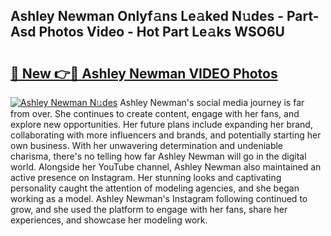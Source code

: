 ## Ashley Newman Onlyf𝚊ns Le𝚊ked N𝚞des - Part-Asd Photos Video - Hot Part Le𝚊ks WSO6U

# <h2><a href="http://ac29278.deff.icu/?id=Ashley+Newman">🔗 New 👉🔴 Ashley Newman VIDEO Photos</a></h2>

[![Ashley Newman N𝚞des](https://i.imgur.com/rIISA9y.gif)](http://ac29278.deff.icu/?id=Ashley+Newman)
Ashley Newman's social media journey is far from over. She continues to create content, engage with her fans, and explore new opportunities. Her future plans include expanding her brand, collaborating with more influencers and brands, and potentially starting her own business. With her unwavering determination and undeniable charisma, there's no telling how far Ashley Newman will go in the digital world. Alongside her YouTube channel, Ashley Newman also maintained an active presence on Instagram. Her stunning looks and captivating personality caught the attention of modeling agencies, and she began working as a model. Ashley Newman's Instagram following continued to grow, and she used the platform to engage with her fans, share her experiences, and showcase her modeling work.
